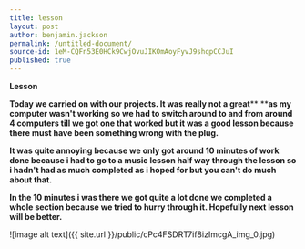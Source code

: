 ```yaml
---
title: lesson
layout: post
author: benjamin.jackson
permalink: /untitled-document/
source-id: 1eM-CQFn53E0HCk9CwjOvuJIKOmAoyFyvJ9shqpCCJuI
published: true
---
```

**Lesson**

**Today we carried on with our projects. It was really not a great**** ****as my computer wasn't working so we had to switch around to and from around 4 computers till we got one that worked but it was a good lesson because there must have been something wrong with the plug.**

**It was quite annoying because we only got around 10 minutes of work done because i had to go to a music lesson half way through the lesson so i hadn't had as much completed as i hoped for but you can't do much about that.**

**In the 10 minutes i was there we got quite a lot done we completed a whole section because we tried to hurry through it. Hopefully next lesson will be better.**

![image alt text]({{ site.url }}/public/cPc4FSDRT7if8izImcgA_img_0.jpg)

